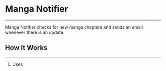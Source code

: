 # Manga Notifier
___
Manga Notifier checks for new manga chapters and
sends an email whenever there is an update.

## How It Works
___
1. Uses
